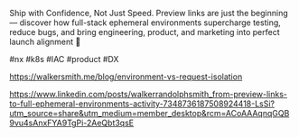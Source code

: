 Ship with Confidence, Not Just Speed. Preview links are just the beginning — discover how full-stack ephemeral environments supercharge testing, reduce bugs, and bring engineering, product, and marketing into perfect launch alignment 🚀 

#nx #k8s #IAC #product #DX

https://walkersmith.me/blog/environment-vs-request-isolation


https://www.linkedin.com/posts/walkerrandolphsmith_from-preview-links-to-full-ephemeral-environments-activity-7348736187508924418-LsSi?utm_source=share&utm_medium=member_desktop&rcm=ACoAAAqnqGQB9vu4sAnxFYA9TgPi-2AeQbt3qsE